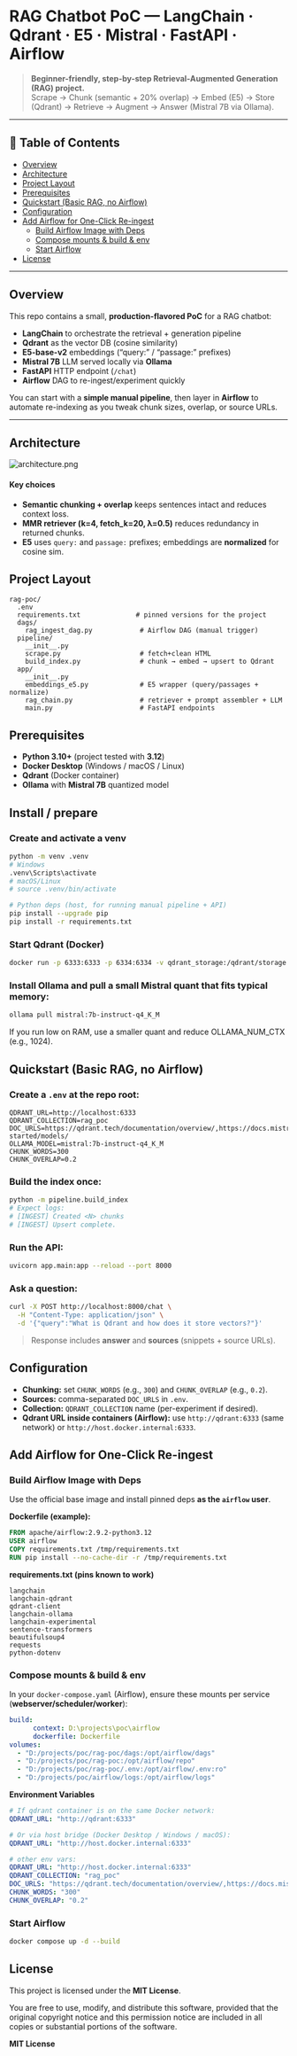 # RAG Chatbot PoC — LangChain · Qdrant · E5 · Mistral · FastAPI · Airflow

> **Beginner-friendly, step-by-step Retrieval-Augmented Generation (RAG) project.**  
> Scrape → Chunk (semantic + 20% overlap) → Embed (E5) → Store (Qdrant) → Retrieve → Augment → Answer (Mistral 7B via Ollama).

---

## 🧭 Table of Contents
- [Overview](#overview)
- [Architecture](#architecture)
- [Project Layout](#project-layout)
- [Prerequisites](#prerequisites)
- [Quickstart (Basic RAG, no Airflow)](#quickstart-basic-rag-no-airflow)
- [Configuration](#configuration)
- [Add Airflow for One-Click Re-ingest](#add-airflow-for-one-click-re-ingest)
  - [Build Airflow Image with Deps](#build-airflow-image-with-deps)
  - [Compose mounts & build & env](#compose-mounts--build--env)
  - [Start Airflow](#start-airflow)
- [License](#license)

---

## Overview

This repo contains a small, **production-flavored PoC** for a RAG chatbot:

- **LangChain** to orchestrate the retrieval + generation pipeline  
- **Qdrant** as the vector DB (cosine similarity)  
- **E5-base-v2** embeddings (“query:” / “passage:” prefixes)  
- **Mistral 7B** LLM served locally via **Ollama**  
- **FastAPI** HTTP endpoint (`/chat`)  
- **Airflow** DAG to re-ingest/experiment quickly

You can start with a **simple manual pipeline**, then layer in **Airflow** to automate re-indexing as you tweak chunk sizes, overlap, or source URLs.

---

## Architecture

![architecture.png](docs%2Farchitecture.png)


#### Key choices
- **Semantic chunking + overlap** keeps sentences intact and reduces context loss.  
- **MMR retriever (k=4, fetch_k=20, λ=0.5)** reduces redundancy in returned chunks.  
- **E5** uses `query:` and `passage:` prefixes; embeddings are **normalized** for cosine sim.




## Project Layout

```text
rag-poc/
  .env
  requirements.txt              # pinned versions for the project
  dags/
    rag_ingest_dag.py            # Airflow DAG (manual trigger)
  pipeline/
    __init__.py
    scrape.py                    # fetch+clean HTML
    build_index.py               # chunk → embed → upsert to Qdrant
  app/
    __init__.py
    embeddings_e5.py             # E5 wrapper (query/passages + normalize)
    rag_chain.py                 # retriever + prompt assembler + LLM
    main.py                      # FastAPI endpoints
```


## Prerequisites

- **Python 3.10+** (project tested with **3.12**)
- **Docker Desktop** (Windows / macOS / Linux)
- **Qdrant** (Docker container)
- **Ollama** with **Mistral 7B** quantized model


## Install / prepare
### Create and activate a venv
```bash
python -m venv .venv
# Windows
.venv\Scripts\activate
# macOS/Linux
# source .venv/bin/activate

# Python deps (host, for running manual pipeline + API)
pip install --upgrade pip
pip install -r requirements.txt
```


### Start Qdrant (Docker)

```bash
docker run -p 6333:6333 -p 6334:6334 -v qdrant_storage:/qdrant/storage --name qdrant -d qdrant/qdrant:latest
```


### Install Ollama and pull a small Mistral quant that fits typical memory:

```bash
ollama pull mistral:7b-instruct-q4_K_M
```
If you run low on RAM, use a smaller quant and reduce OLLAMA_NUM_CTX (e.g., 1024).


## Quickstart (Basic RAG, no Airflow)

### Create a `.env` at the repo root:

```env
QDRANT_URL=http://localhost:6333
QDRANT_COLLECTION=rag_poc
DOC_URLS=https://qdrant.tech/documentation/overview/,https://docs.mistral.ai/getting-started/models/
OLLAMA_MODEL=mistral:7b-instruct-q4_K_M
CHUNK_WORDS=300
CHUNK_OVERLAP=0.2
```

### Build the index once:

```bash
python -m pipeline.build_index
# Expect logs:
# [INGEST] Created <N> chunks
# [INGEST] Upsert complete.
```

### Run the API:

```bash
uvicorn app.main:app --reload --port 8000
```

### Ask a question:

```bash
curl -X POST http://localhost:8000/chat \
  -H "Content-Type: application/json" \
  -d '{"query":"What is Qdrant and how does it store vectors?"}'
```

> Response includes **answer** and **sources** (snippets + source URLs).

## Configuration

- **Chunking:** set `CHUNK_WORDS` (e.g., `300`) and `CHUNK_OVERLAP` (e.g., `0.2`).
- **Sources:** comma-separated `DOC_URLS` in `.env`.
- **Collection:** `QDRANT_COLLECTION` name (per-experiment if desired).
- **Qdrant URL inside containers (Airflow):** use `http://qdrant:6333` (same network) or `http://host.docker.internal:6333`.


## Add Airflow for One-Click Re-ingest

### Build Airflow Image with Deps

Use the official base image and install pinned deps **as the `airflow` user**.

**Dockerfile (example):**
```dockerfile
FROM apache/airflow:2.9.2-python3.12
USER airflow
COPY requirements.txt /tmp/requirements.txt
RUN pip install --no-cache-dir -r /tmp/requirements.txt
```

**requirements.txt (pins known to work)**

```text
langchain
langchain-qdrant
qdrant-client
langchain-ollama
langchain-experimental
sentence-transformers
beautifulsoup4
requests
python-dotenv
```

### Compose mounts & build & env
In your `docker-compose.yaml` (Airflow), ensure these mounts per service (**webserver/scheduler/worker**):

```yaml
build:
      context: D:\projects\poc\airflow
      dockerfile: Dockerfile
volumes:
  - "D:/projects/poc/rag-poc/dags:/opt/airflow/dags"
  - "D:/projects/poc/rag-poc:/opt/airflow/repo"
  - "D:/projects/poc/rag-poc/.env:/opt/airflow/.env:ro"
  - "D:/projects/poc/airflow/logs:/opt/airflow/logs"
```

**Environment Variables**

```yaml
# If qdrant container is on the same Docker network:
QDRANT_URL: "http://qdrant:6333"

# Or via host bridge (Docker Desktop / Windows / macOS):
QDRANT_URL: "http://host.docker.internal:6333"

# other env vars:
QDRANT_URL: "http://host.docker.internal:6333"
QDRANT_COLLECTION: "rag_poc"
DOC_URLS: "https://qdrant.tech/documentation/overview/,https://docs.mistral.ai/getting-started/models/"
CHUNK_WORDS: "300"
CHUNK_OVERLAP: "0.2"
```

### Start Airflow
```bash
docker compose up -d --build
```

## License

This project is licensed under the **MIT License**.

You are free to use, modify, and distribute this software, provided that the original copyright notice and this permission notice are included in all copies or substantial portions of the software.

**MIT License**



